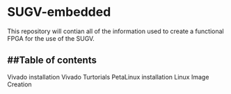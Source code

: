 # SUGV-embedded

This repository will contian all of the information used to create a functional FPGA for the use of the SUGV.


##Table of contents
--------------------------------------------------------------------------------------------------------------------------------------------------
Vivado installation
Vivado Turtorials
PetaLinux installation
Linux Image Creation
